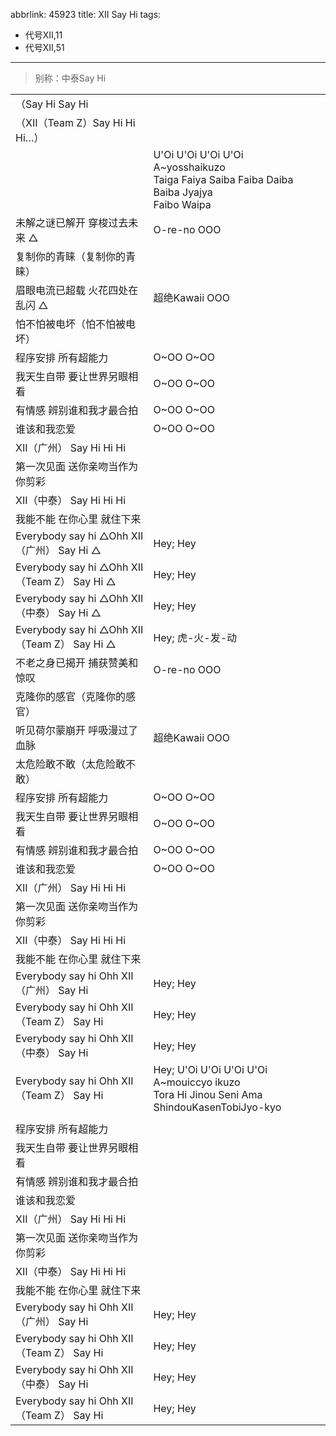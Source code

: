 abbrlink: 45923
title: XII Say Hi
tags:
  - 代号XII,11
  - 代号XII,51
---
> 别称：中泰Say Hi

|      |      |
|--|--|
|（Say Hi Say Hi|      |
|（XII（Team Z）Say Hi Hi Hi…）|      |
|      |U'Oi U'Oi U'Oi U'Oi<br>A~yosshaikuzo<br>Taiga Faiya Saiba Faiba Daiba Baiba Jyajya<br>Faibo Waipa|
|未解之谜已解开 穿梭过去未来 △|O-re-no OOO|
|复制你的青睐（复制你的青睐）|      |
|眉眼电流已超载 火花四处在乱闪 △|超绝Kawaii OOO|
|怕不怕被电坏（怕不怕被电坏）|      |
|程序安排 所有超能力|O~OO O~OO|
|我天生自带 要让世界另眼相看|O~OO O~OO|
|有情感 辨别谁和我才最合拍|O~OO O~OO|
|谁该和我恋爱|O~OO O~OO|
|XII（广州） Say Hi Hi Hi|      |
|第一次见面 送你亲吻当作为你剪彩|      |
|XII（中泰） Say Hi Hi Hi|      |
|我能不能 在你心里 就住下来|      |
|Everybody say hi △Ohh XII（广州） Say Hi △|Hey; Hey|
|Everybody say hi △Ohh XII（Team Z） Say Hi △|Hey; Hey|
|Everybody say hi △Ohh XII（中泰） Say Hi △|Hey; Hey|
|Everybody say hi △Ohh XII（Team Z） Say Hi △|Hey; 虎-火-发-动|
|不老之身已揭开 捕获赞美和惊叹|O-re-no OOO|
|克隆你的感官（克隆你的感官）|      |
|听见荷尔蒙崩开 呼吸漫过了血脉|超绝Kawaii OOO|
|太危险敢不敢（太危险敢不敢）|      |
|程序安排 所有超能力|O~OO O~OO|
|我天生自带 要让世界另眼相看|O~OO O~OO|
|有情感 辨别谁和我才最合拍|O~OO O~OO|
|谁该和我恋爱|O~OO O~OO|
|XII（广州） Say Hi Hi Hi|      |
|第一次见面 送你亲吻当作为你剪彩|      |
|XII（中泰） Say Hi Hi Hi|      |
|我能不能 在你心里 就住下来|      |
|Everybody say hi Ohh XII（广州） Say Hi|Hey; Hey|
|Everybody say hi Ohh XII（Team Z） Say Hi|Hey; Hey|
|Everybody say hi Ohh XII（中泰） Say Hi|Hey; Hey|
|Everybody say hi Ohh XII（Team Z） Say Hi|Hey; U'Oi U'Oi U'Oi U'Oi<br>A~mouiccyo ikuzo<br>Tora Hi Jinou Seni Ama ShindouKasenTobiJyo-kyo|
|      |      |
|程序安排 所有超能力|      |
|我天生自带 要让世界另眼相看|      |
|有情感 辨别谁和我才最合拍|      |
|谁该和我恋爱|      |
|XII（广州） Say Hi Hi Hi|      |
|第一次见面 送你亲吻当作为你剪彩|      |
|XII（中泰） Say Hi Hi Hi|      |
|我能不能 在你心里 就住下来|      |
|Everybody say hi Ohh XII（广州） Say Hi|Hey; Hey|
|Everybody say hi Ohh XII（Team Z） Say Hi|Hey; Hey|
|Everybody say hi Ohh XII（中泰） Say Hi|Hey; Hey|
|Everybody say hi Ohh XII（Team Z） Say Hi|Hey; Hey|
